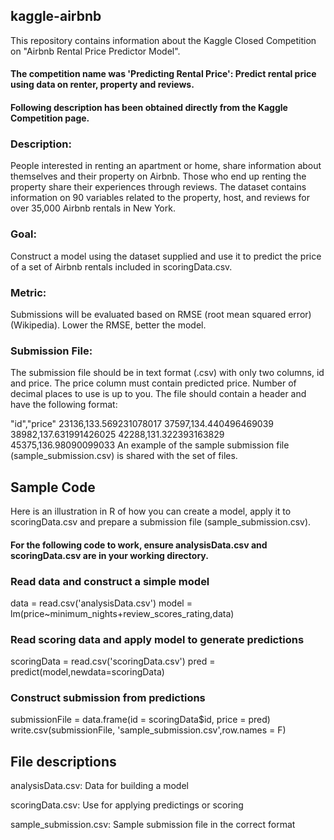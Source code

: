 ## kaggle-airbnb
This repository contains information about the Kaggle Closed Competition on "Airbnb Rental Price Predictor Model". 

#### The competition name was 'Predicting Rental Price': Predict rental price using data on renter, property and reviews.

#### Following description has been obtained directly from the Kaggle Competition page. 

### Description:
People interested in renting an apartment or home, share information about themselves and their property on Airbnb. 
Those who end up renting the property share their experiences through reviews. The dataset contains information on 
90 variables related to the property, host, and reviews for over 35,000 Airbnb rentals in New York.

### Goal:
Construct a model using the dataset supplied and use it to predict the price of a set of Airbnb rentals included in 
scoringData.csv.

### Metric:
Submissions will be evaluated based on RMSE (root mean squared error) (Wikipedia). Lower the RMSE, better the model.

### Submission File:
The submission file should be in text format (.csv) with only two columns, id and price. The price column must contain 
predicted price. Number of decimal places to use is up to you. The file should contain a header and have the following 
format:

"id","price"
23136,133.569231078017
37597,134.440496469039
38982,137.631991426025
42288,131.322393163829
45375,136.98090099033
An example of the sample submission file (sample_submission.csv) is shared with the set of files.


## Sample Code

Here is an illustration in R of how you can create a model, apply it to scoringData.csv and prepare a submission file
(sample_submission.csv).

#### For the following code to work, ensure analysisData.csv and scoringData.csv are in your working directory.

### Read data and construct a simple model
data = read.csv('analysisData.csv')
model = lm(price~minimum_nights+review_scores_rating,data)

### Read scoring data and apply model to generate predictions
scoringData = read.csv('scoringData.csv')
pred = predict(model,newdata=scoringData)

### Construct submission from predictions
submissionFile = data.frame(id = scoringData$id, price = pred)
write.csv(submissionFile, 'sample_submission.csv',row.names = F)


## File descriptions

analysisData.csv: Data for building a model

scoringData.csv: Use for applying predictings or scoring

sample_submission.csv: Sample submission file in the correct format
